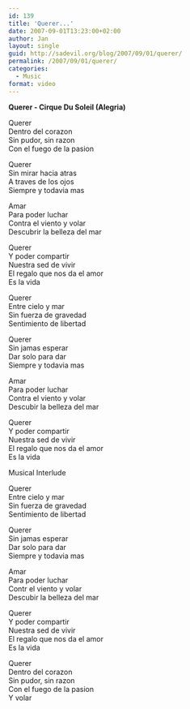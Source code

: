 ```yaml
---
id: 139
title: 'Querer...'
date: 2007-09-01T13:23:00+02:00
author: Jan
layout: single
guid: http://sadevil.org/blog/2007/09/01/querer/
permalink: /2007/09/01/querer/
categories:
  - Music
format: video
---
```

**Querer - Cirque Du Soleil (Alegria)**

Querer  
Dentro del corazon  
Sin pudor, sin razon  
Con el fuego de la pasion

Querer  
Sin mirar hacia atras  
A traves de los ojos  
Siempre y todavia mas

Amar  
Para poder luchar  
Contra el viento y volar  
Descubrir la belleza del mar

Querer  
Y poder compartir  
Nuestra sed de vivir  
El regalo que nos da el amor  
Es la vida

Querer  
Entre cielo y mar  
Sin fuerza de gravedad  
Sentimiento de libertad

Querer  
Sin jamas esperar  
Dar solo para dar  
Siempre y todavia mas

Amar  
Para poder luchar  
Contra el viento y volar  
Descubir la belleza del mar

Querer  
Y poder compartir  
Nuestra sed de vivir  
El regalo que nos da el amor  
Es la vida

Musical Interlude

Querer  
Entre cielo y mar  
Sin fuerza de gravedad  
Sentimiento de libertad

Querer  
Sin jamas esperar  
Dar solo para dar  
Siempre y todavia mas

Amar  
Para poder luchar  
Contr el viento y volar  
Descubir la belleza del mar

Querer  
Y poder compartir  
Nuestra sed de vivir  
El regalo que nos da el amor  
Es la vida

Querer  
Dentro del corazon  
Sin pudor, sin razon  
Con el fuego de la pasion  
Y volar